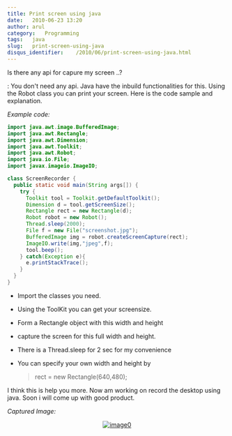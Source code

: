 ```yaml
---
title: Print screen using java
date:   2010-06-23 13:20
author: arul
category:   Programming
tags:   java
slug:   print-screen-using-java
disqus_identifier:    /2010/06/print-screen-using-java.html
---
```


<!-- -->

Is there any api for capure my screen ..?

:   You don\'t need any api. Java have the inbuild functionalities for
    this. Using the Robot class you can print your screen. Here is the
    code sample and explanation.

*Example code:*

``` java
import java.awt.image.BufferedImage;
import java.awt.Rectangle;
import java.awt.Dimension;
import java.awt.Toolkit;
import java.awt.Robot;
import java.io.File;
import javax.imageio.ImageIO;

class ScreenRecorder {
  public static void main(String args[]) {
    try {
      Toolkit tool = Toolkit.getDefaultToolkit();
      Dimension d = tool.getScreenSize();
      Rectangle rect = new Rectangle(d);
      Robot robot = new Robot();
      Thread.sleep(2000);
      File f = new File("screenshot.jpg");
      BufferedImage img = robot.createScreenCapture(rect);
      ImageIO.write(img,"jpeg",f);
      tool.beep();
    } catch(Exception e){
      e.printStackTrace();
    }
  }
}
```

-   Import the classes you need.

-   Using the ToolKit you can get your screensize.

-   Form a Rectangle object with this width and height

-   capture the screen for this full width and height.

-   There is a Thread.sleep for 2 sec for my convenience

-   You can specify your own width and height by

    > rect = new Rectangle(640,480);

I think this is help you more. Now am working on record the desktop
using java. Soon i will come up with good product.

*Captured Image:*

<div class="separator" style="clear: both; text-align: center;">

[![image0](http://3.bp.blogspot.com/_X5tq9y9xv2s/TCJeHxGfD1I/AAAAAAAAAag/ERj3EzaMTIA/s320/screenshot.jpg)](http://3.bp.blogspot.com/_X5tq9y9xv2s/TCJeHxGfD1I/AAAAAAAAAag/ERj3EzaMTIA/s1600/screenshot.jpg)

</div>
